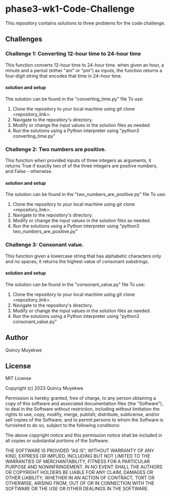 # phase3-wk1-Code-Challenge
This repository contains solutions to three problems for the code challenge.
## Challenges
### Challenge 1: Converting 12-hour time to 24-hour time
This function converts 12-hour time to 24-hour time.
when given an hour, a minute and a period (either "am" or "pm") as inputs, the function returns a four-digit string that encodes that time in 24-hour time.
#### solution and setup
The solution can be found in the "converting_time.py" file
To use:
1. Clone the repository to your local machine using git clone <repository_link>.
2. Navigate to the repository's directory.
4. Modify or change the input values in the solution files as needed.
5. Run the solutions using a Python interpreter using "python3 converting_time.py"

### Challenge 2: Two numbers are positive.
This function when provided inputs of three integers as arguments, it returns True if exactly two of of the three integers are positive numbers, and False - otherwise.
#### solution and setup
The solution can be found in the "two_numbers_are_positive.py" file
To use:
1. Clone the repository to your local machine using git clone <repository_link>.
2. Navigate to the repository's directory.
4. Modify or change the input values in the solution files as needed.
5. Run the solutions using a Python interpreter using "python3 two_numbers_are_positive.py"

### Challenge 3: Consonant value.
This function given a lowercase string that has alphabetic characters only and no spaces, it returns the highest value of consonant substrings.
#### solution and setup
The solution can be found in the "consonant_value.py" file
To use:
1. Clone the repository to your local machine using git clone <repository_link>.
2. Navigate to the repository's directory.
4. Modify or change the input values in the solution files as needed.
5. Run the solutions using a Python interpreter using "python3 consonant_value.py"

## Author
Quincy Muyekwe

## License
MIT License

Copyright (c) 2023 Quincy Muyekwe

Permission is hereby granted, free of charge, to any person obtaining a copy of this software and associated documentation files (the "Software"), to deal in the Software without restriction, including without limitation the rights to use, copy, modify, merge, publish, distribute, sublicense, and/or sell copies of the Software, and to permit persons to whom the Software is furnished to do so, subject to the following conditions:

The above copyright notice and this permission notice shall be included in all copies or substantial portions of the Software.

THE SOFTWARE IS PROVIDED "AS IS", WITHOUT WARRANTY OF ANY KIND, EXPRESS OR IMPLIED, INCLUDING BUT NOT LIMITED TO THE WARRANTIES OF MERCHANTABILITY, FITNESS FOR A PARTICULAR PURPOSE AND NONINFRINGEMENT. IN NO EVENT SHALL THE AUTHORS OR COPYRIGHT HOLDERS BE LIABLE FOR ANY CLAIM, DAMAGES OR OTHER LIABILITY, WHETHER IN AN ACTION OF CONTRACT, TORT OR OTHERWISE, ARISING FROM, OUT OF OR IN CONNECTION WITH THE SOFTWARE OR THE USE OR OTHER DEALINGS IN THE SOFTWARE.